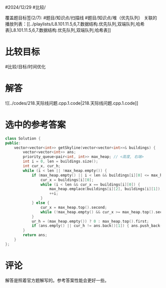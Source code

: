 #2024/12/29 #比较/

覆盖题目标签(2/7): #题目/知识点/扫描线 #题目/知识点/堆（优先队列）
关联的播放列表：[[../playlists/L8.101.11.5,6,7.数据结构.优先队列,双端队列,哈希表|L8.101.11.5,6,7.数据结构.优先队列,双端队列,哈希表]]

# 比较目标

#比较/目标/时间优化 

# 解答

![[../codes/218.天际线问题.cpp.1.code|218.天际线问题.cpp.1.code]]

# 选中的参考答案

```cpp
class Solution {
public:
    vector<vector<int>> getSkyline(vector<vector<int>>& buildings) {
        vector<vector<int>> ans;
        priority_queue<pair<int, int>> max_heap; // <高度, 右端>
        int i = 0, len = buildings.size();
        int cur_x, cur_h;
        while (i < len || !max_heap.empty()) {
            if (max_heap.empty() || i < len && buildings[i][0] <= max_heap.top().second) {
                cur_x = buildings[i][0];
                while (i < len && cur_x == buildings[i][0]) {
                    max_heap.emplace(buildings[i][2], buildings[i][1]);
                    ++i;
                }
            } else {
                cur_x = max_heap.top().second;
                while (!max_heap.empty() && cur_x >= max_heap.top().second) { max_heap.pop(); }
            }
            ur_h = (max_heap.empty()) ? 0 : max_heap.top().first;
            if (ans.empty() || cur_h != ans.back()[1]) { ans.push_back({cur_x, cur_h}); }
        }
        return ans;
    }
};
```

# 评论

解答是照着官方题解写的。参考答案性能会更好一些。